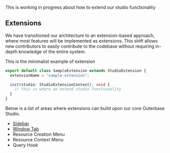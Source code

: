 This is working in progress about how to extend our studio functionality

## Extensions

We have transitioned our architecture to an extension-based approach, where most features will be implemented as extensions. This shift allows new contributors to easily contribute to the codebase without requiring in-depth knowledge of the entire system.

This is the minimalist example of extension

```typescript
export default class SampleExtension extends StudioExtension {
  extensionName = "sample-extension";

  init(studio: StudioExtensionContext): void {
    // this is where we extend studio functionality
  }
}
```

Below is a list of areas where extensions can build upon our core Outerbase Studio.

- [Sidebar](sidebar)
- [Window Tab](window-tab)
- Resource Creation Menu
- Resource Context Menu
- Query Hook
